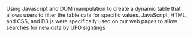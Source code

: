 Using Javascript and DOM manipulation to create a dynamic table that allows users to filter the table data for specific values.
JavaScript, HTML, and CSS, and D3.js were specifically used on our web pages to allow searches for new data by UFO sightings
